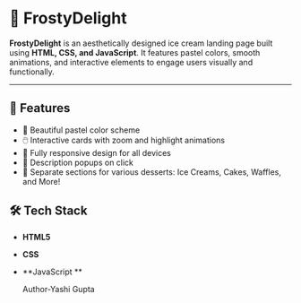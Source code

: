 # 🍨 FrostyDelight

**FrostyDelight** is an aesthetically designed ice cream landing page built using **HTML, CSS, and JavaScript**. It features pastel colors, smooth animations, and interactive elements to engage users visually and functionally.

---

## 🌟 Features

- 🍦 Beautiful pastel color scheme
- 🖱️ Interactive cards with zoom and highlight animations
- 📱 Fully responsive design for all devices
- 💬 Description popups on click
- 🍰 Separate sections for various desserts: Ice Creams, Cakes, Waffles, and More!

## 🛠 Tech Stack

- **HTML5**
- **CSS**
- **JavaScript **

  Author-Yashi Gupta
